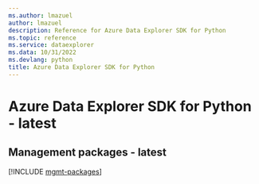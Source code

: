 ```yaml
---
ms.author: lmazuel
author: lmazuel
description: Reference for Azure Data Explorer SDK for Python
ms.topic: reference
ms.service: dataexplorer
ms.data: 10/31/2022
ms.devlang: python
title: Azure Data Explorer SDK for Python
---
```

# Azure Data Explorer SDK for Python - latest

## Management packages - latest
[!INCLUDE [mgmt-packages](data-explorer-mgmt-index.md)]